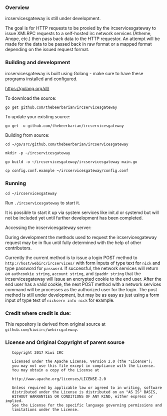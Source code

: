 
### Overview
ircservicesgateway is still under development.

The goal is for HTTP requests to be proxied by the ircservicesgateway to issue XMLRPC requests to a self-hosted irc network services (Atheme, Anope, etc.) then pass back data to the HTTP requestor.  An attempt will be made for the data to be passed back in raw format or a mapped format depending on the issued request format.

### Building and development
ircservicesgateway is built using Golang - make sure to have these programs installed and configured.

https://golang.org/dl/

To download the source:

`go get github.com/thebeerbarian/ircservicesgateway`

To update your existing source:

`go get -u github.com/thebeerbarian/ircservicesgateway`

Building from source:


`cd ~/go/src/github.com/thebeerbarian/ircservicesgateway`

`mkdir -p ~/ircservicesgateway`

`go build -o ~/ircservicesgateway/ircservicesgateway main.go`

`cp config.conf.example ~/ircservicesgateway/config.conf`

### Running
`cd ~/ircservicesgateway`

Run `./ircservicesgateway` to start it.

It is possible to start it up via system services like init.d or systemd but will not be included yet until further development has been completed.


Accessing the ircservicesgateway server:

During development the methods used to request the ircservicesgateway request may be in flux until fully determined with the help of other contributors.

Currently the current method is to issue a login POST method to `http://host/webirc/ircservices/` with form inputs of type text for `nick` and type password for `password`.  If successful, the network services will return an `authcookie string`, `account string`, and `ipaddr string` that the ircservicesgateway will issue an encrypted cookie to the end user.  After the end user has a valid cookie, the next POST method with a network services command will be processes as the authorized user for the login.  The post method is still under development, but may be as easy as just using a form input of type text of `nickserv info nick` for example.

### Credit where credit is due:

This repository is derived from original source at `github.com/kiwiirc/webircgateway`.

### License and Original Copyright of parent source
~~~
   Copyright 2017 Kiwi IRC

   Licensed under the Apache License, Version 2.0 (the "License");
   you may not use this file except in compliance with the License.
   You may obtain a copy of the License at

   http://www.apache.org/licenses/LICENSE-2.0

   Unless required by applicable law or agreed to in writing, software
   distributed under the License is distributed on an "AS IS" BASIS,
   WITHOUT WARRANTIES OR CONDITIONS OF ANY KIND, either express or implied.
   See the License for the specific language governing permissions and
   limitations under the License.
~~~
